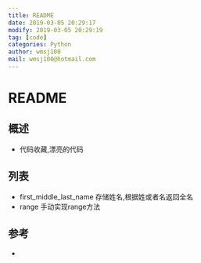 ```yaml
---
title: README
date: 2019-03-05 20:29:17	
modify: 2019-03-05 20:29:19	
tag: [code]
categories: Python 
author: wmsj100
mail: wmsj100@hotmail.com
---
```


# README

## 概述
- 代码收藏,漂亮的代码

## 列表
- first_middle_last_name 存储姓名,根据姓或者名返回全名
- range 手动实现range方法

## 参考
- []()
